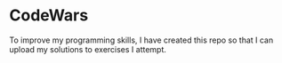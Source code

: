 # CodeWars
To improve my programming skills, I have created this repo so that I can upload my solutions to exercises I attempt.
